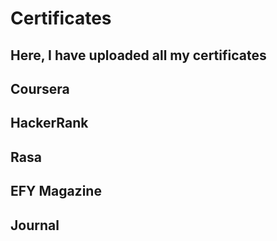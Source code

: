 # Certificates
## Here, I have uploaded all my certificates 
## Coursera
## HackerRank
## Rasa
## EFY Magazine
## Journal
